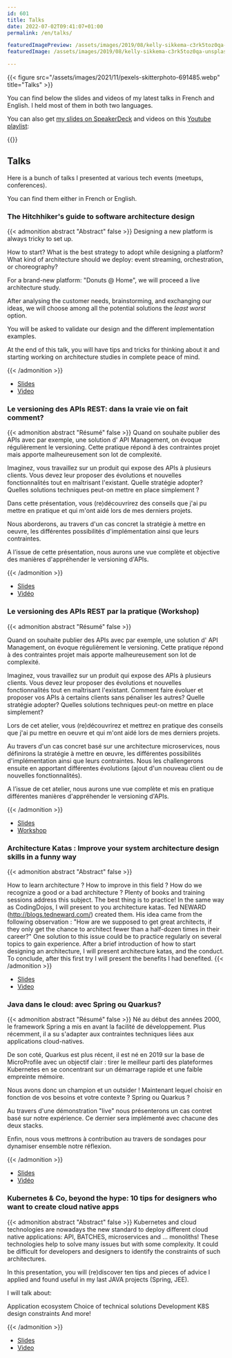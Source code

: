 ```yaml
---
id: 601
title: Talks
date: 2022-07-02T09:41:07+01:00
permalink: /en/talks/

featuredImagePreview: /assets/images/2019/08/kelly-sikkema-c3rk5toz0qa-unsplash.jpg
featuredImage: /assets/images/2019/08/kelly-sikkema-c3rk5toz0qa-unsplash.jpg

---
```


{{< figure src="/assets/images/2021/11/pexels-skitterphoto-691485.webp" title="Talks" >}}

You can find below the slides and videos of my latest talks in French and English.
I held most of them in both two languages.

You can also get [my slides on SpeakerDeck](https://speakerdeck.com/alexandretouret) and videos on this [Youtube playlist](https://www.youtube.com/watch?v=DKfR5AVD_AM&list=PL_s9loQqLrqrKakCB6LbOoxn2PrwCntQt):

{{<youtubepl id="PL_s9loQqLrqrKakCB6LbOoxn2PrwCntQt">}}

## Talks

Here is a bunch of talks I presented at various tech events (meetups, conferences).

You can find them either in French or English.

### The Hitchhiker's guide to software architecture design

{{< admonition abstract "Abstract" false >}}
Designing a new platform is always tricky to set up.

How to start? What is the best strategy to adopt while designing a platform? What kind of architecture should we deploy: event streaming, orchestration, or choreography?

For a brand-new platform: "Donuts @ Home", we will proceed a live architecture study.

After analysing the customer needs, brainstorming, and exchanging our ideas, we will choose among all the potential solutions the *least worst* option.

You will be asked to validate our design and the different implementation examples.

At the end of this talk, you will have tips and tricks for thinking about it and starting working on architecture studies in complete peace of mind.

{{< /admonition >}}

* [Slides](https://speakerdeck.com/alexandretouret/vdb23-the-hitchhikers-guide-to-software-architecture-design)
* [Video](https://youtu.be/vxwqD3KwdEY?si=n7L4p0USvdADFuct)


### Le versioning des APIs REST: dans la vraie vie on fait comment?

{{< admonition abstract "Résumé" false >}}
Quand on souhaite publier des APIs avec par exemple, une solution d' API Management, on évoque régulièrement le versioning. Cette pratique répond à des contraintes projet mais apporte malheureusement son lot de complexité.

Imaginez, vous travaillez sur un produit qui expose des APIs à plusieurs clients. Vous devez leur proposer des évolutions et nouvelles fonctionnalités tout en maîtrisant l'existant.
Quelle stratégie adopter? Quelles solutions techniques peut-on mettre en place simplement ?

Dans cette présentation, vous (re)découvrirez des conseils que j'ai pu mettre en pratique et qui m'ont aidé lors de mes derniers projets.

Nous aborderons, au travers d'un cas concret la stratégie à mettre en oeuvre, les différentes possibilités d'implémentation ainsi que leurs contraintes.

A l’issue de cette présentation, nous aurons une vue complète et objective des manières d'appréhender le versioning d'APIs.

{{< /admonition >}}

* [Slides](https://speakerdeck.com/alexandretouret/dfl23-le-versioning-des-apis-rest-dans-la-vraie-vie-on-fait-comment)
* [Vidéo](https://www.youtube.com/watch?v=m8DbVbMDe2w)

### Le versioning des APIs REST par la pratique (Workshop)

{{< admonition abstract "Résumé" false >}}

Quand on souhaite publier des APIs avec par exemple, une solution d' API Management, on évoque régulièrement le versioning. Cette pratique répond à des contraintes projet mais apporte malheureusement son lot de complexité.

Imaginez, vous travaillez sur un produit qui expose des APIs à plusieurs clients. Vous devez leur proposer des évolutions et nouvelles fonctionnalités tout en maîtrisant l'existant.
Comment faire évoluer et proposer vos APIs à certains clients sans pénaliser les autres? Quelle stratégie adopter? Quelles solutions techniques peut-on mettre en place simplement?

Lors de cet atelier, vous (re)découvrirez et mettrez en pratique des conseils que j'ai pu mettre en oeuvre et qui m'ont aidé lors de mes derniers projets.

Au travers d'un cas concret basé sur une architecture microservices, nous définirons la stratégie à mettre en œuvre, les différentes possibilités d'implémentation ainsi que leurs contraintes.
Nous les challengerons ensuite en apportant différentes évolutions (ajout d'un nouveau client ou de nouvelles fonctionnalités).

A l’issue de cet atelier, nous aurons une vue complète et mis en pratique différentes manières d'appréhender le versioning d'APIs.

{{< /admonition >}}

* [Slides](https://speakerdeck.com/alexandretouret/le-versioning-des-apis-rest-par-la-pratique)
* [Workshop](https://github.com/alexandre-touret/rest-apis-versionning-workshop)


### Architecture Katas : Improve your system architecture design skills in a funny way
{{< admonition abstract "Abstract" false >}}

How to learn architecture ? How to improve in this field ? How do we recognize a good or a bad architecture ?
Plenty of books and training sessions address this subject. The best thing is to practice!
In the same way as CodingDojos, I will present to you architecture katas. 
Ted NEWARD (http://blogs.tedneward.com/) created them. His idea came from the following observation :
"How are we supposed to get great architects, if they only get the chance to architect fewer than a half-dozen times in their career?"
One solution to this issue could be to practice regularly on several topics to gain experience.
After a brief introduction of how to start designing an architecture, I will present architecture katas, and the conduct.
To conclude, after this first try I will present the benefits I had benefited.
{{< /admonition >}}

* [Slides](https://speakerdeck.com/alexandretouret/architecture-katas-improve-your-system-architecture-design-skills-in-a-fun-way)
* [Video](https://youtu.be/xLhb3mvweDI)

### Java dans le cloud: avec Spring ou Quarkus?

{{< admonition abstract "Résumé" false >}}
Né au début des années 2000, le framework Spring a mis en avant la facilité de développement. Plus récemment, il a su s'adapter aux contraintes techniques liées aux applications cloud-natives.

De son coté, Quarkus est plus récent, il est né en 2019 sur la base de MicroProfile avec un objectif clair : tirer le meilleur parti des plateformes Kubernetes en se concentrant sur un démarrage rapide et une faible empreinte mémoire.

Nous avons donc un champion et un outsider !
Maintenant lequel choisir en fonction de vos besoins et votre contexte ? Spring ou Quarkus ?

Au travers d'une démonstration "live" nous présenterons un cas contret basé sur notre expérience.
Ce dernier sera implémenté avec chacune des deux stacks.

Enfin, nous vous mettrons à contribution au travers de sondages pour dynamiser ensemble notre réflexion.

{{< /admonition >}}

* [Slides](https://speakerdeck.com/alexandretouret/cloud-nord-22-java-dans-le-cloud-avec-spring-ou-quarkus)
* [Vidéo](https://www.youtube.com/watch?v=bfWnMi0Ni4o&list=PL_s9loQqLrqrKakCB6LbOoxn2PrwCntQt&index=10)


### Kubernetes & Co, beyond the hype: 10 tips for designers who want to create cloud native apps

{{< admonition abstract "Abstract" false >}}
Kubernetes and cloud technologies are nowadays the new standard to deploy different cloud native applications: API, BATCHES, microservices and ... monoliths!
These technologies help to solve many issues but with some complexity.
It could be difficult for developers and designers to identify the constraints of such architectures.

In this presentation, you will (re)discover ten tips and pieces of advice I applied and found useful in my last JAVA projects (Spring, JEE).

I will talk about:

Application ecosystem
Choice of technical solutions
Development
K8S design constraints
And more!

{{< /admonition >}}

* [Slides](https://speakerdeck.com/alexandretouret/devoxx-uk-2021-kubernetes-and-co-beyond-the-hype-10-tips-for-designers-who-want-to-create-cloud-native-apps-88ed1954-a757-48ca-adb8-ab7043dc102b)
* [Video](https://youtu.be/SPiOLxFf5Os)

